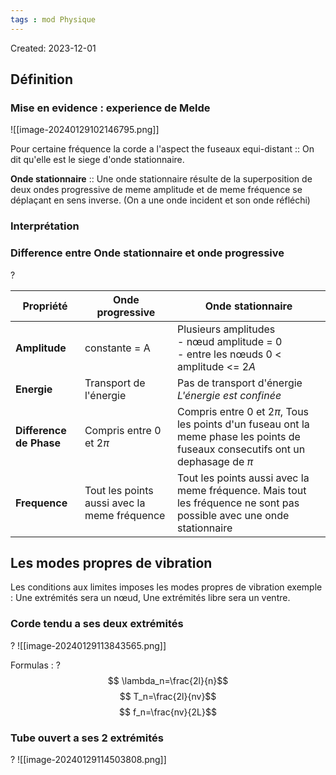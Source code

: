 ```yaml
---
tags : mod Physique
---
```

Created: 2023-12-01

## Définition
### Mise en evidence : **experience de Melde**

![[image-20240129102146795.png]]

Pour certaine fréquence la corde a l'aspect the fuseaux equi-distant :: On dit qu'elle est le siege d'onde stationnaire.

**Onde stationnaire** :: Une onde stationnaire résulte de la superposition de deux ondes progressive de meme amplitude et de meme fréquence se déplaçant  en sens inverse. (On a une onde incident et son onde réfléchi)
### Interprétation

### Difference entre Onde stationnaire et onde progressive
?

| Propriété | Onde progressive | Onde stationnaire |
| ---- | ---- | ---- |
| **Amplitude** | constante = A | Plusieurs amplitudes<br>- nœud amplitude = $0$<br>- entre les nœuds $0$ < amplitude <= $2A$ |
| **Energie** | Transport de l'énergie | Pas de transport d'énergie *L'énergie est confinée* |
| **Difference de Phase** | Compris entre $0$ et $2\pi$ | Compris entre $0$ et $2\pi$, Tous les points d'un fuseau ont la meme phase les points de fuseaux consecutifs ont un dephasage de $\pi$ |
| **Frequence** | Tout les points aussi avec la meme fréquence | Tout les points aussi avec la meme fréquence. Mais tout les fréquence ne sont pas possible avec une onde stationnaire |
## Les modes propres de vibration
Les conditions aux limites imposes les modes propres de vibration 
exemple : Une extrémités sera un nœud, Une extrémités libre sera un ventre.

### Corde tendu a ses deux extrémités
?
![[image-20240129113843565.png]]

Formulas :
?
$$ \lambda_n=\frac{2l}{n}$$
$$ T_n=\frac{2l}{nv}$$
$$ f_n=\frac{nv}{2L}$$
### Tube ouvert a ses 2 extrémités
?
![[image-20240129114503808.png]]


